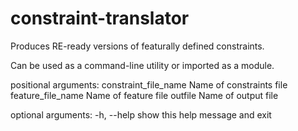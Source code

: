 constraint-translator
=====================

Produces RE-ready versions of featurally defined constraints.

Can be used as a command-line utility or imported as a module.

positional arguments:
  constraint_file_name  Name of constraints file
  feature_file_name     Name of feature file
  outfile               Name of output file

optional arguments:
  -h, --help            show this help message and exit
